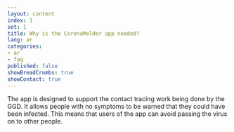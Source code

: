 ```yaml
---
layout: content
index: 1
set: 1
title: Why is the CoronaMelder app needed?
lang: ar
categories:
- ar
- faq
published: false
showBreadCrumbs: true
showContact: true
---
```


The app is designed to support the contact tracing work being done by the GGD. It allows people with no symptoms to be warned that they could have been infected. This means that users of the app can avoid passing the virus on to other people.
